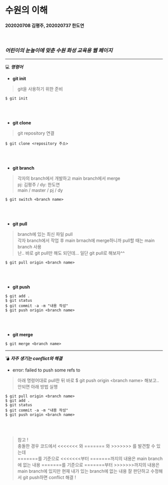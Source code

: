 # 수원의 이해
#### 202020708 김평주, 202020737 한도연 <br/><br/><br/>
### _어린이의 눈높이에 맞춘 수원 화성 교육용 웹 페이지_
---
💻 _**명령어**_

* **git init**
> git을 사용하기 위한 준비
~~~
$ git init
~~~
<br/><br/>
* **git clone**
> git repository 연결
~~~
$ git clone <repository 주소>
~~~
<br/><br/>
* **git branch**
> 각자의 branch에서 개발하고 main branch에서 merge<br/>
> pj: 김평주 / dy: 한도연<br/>
> main / master / pj / dy
~~~
$ git switch <branch name> 
~~~
<br/><br/>
* **git pull**
> branch에 있는 최신 파일 pull<br/>
> 각자 branch에서 작업 후 main brnach에 merge하니까 pull할 때는 main branch 사용<br/>
> 난.. 바로 git pull만 해도 되던데... 일단 git pull로 해보자^^
~~~
$ git pull origin <branch name>
~~~
<br/><br/>
* **git push**
~~~
$ git add .
$ git status
$ git commit -a -m "내용 작성"
$ git push origin <branch name>
~~~
<br/><br/>
* **git merge**
~~~
$ git merge <branch name>
~~~

---
💣 _**자주 생기는 conflict와 해결**_
* error: failed to push some refs to
> 아래 명령어대로 pull한 뒤 바로 $ git push origin &#60;branch name&#62; 해보고.. 안되면 아래 방법 실행
~~~
$ git pull origin <branch name>
$ git add .
$ git status
$ git commit -a -m "내용 작성"
$ git push origin <branch name>
~~~
<br/><br/>
> 참고 ! <br/>
> 충돌한 경우 코드에서 <<<<<<< 와 ======= 와 >>>>>>> 를 발견할 수 있는데 <br/>
> =======를 기준으로 <<<<<<<부터 =======까지의 내용은 main branch에 없는 내용
> =======를 기준으로 =======부터 >>>>>>>까지의 내용은 main branch에 있지만 현재 내가 있는 branch에 없는 내용
> 잘 판단하고 수정해서 git push하면 conflict 해결 !
